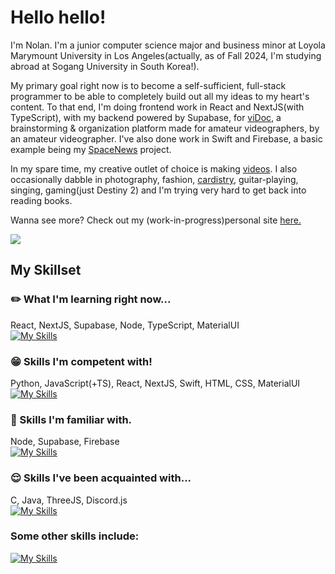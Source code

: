 # Hello hello!

I'm Nolan. I'm a junior computer science major and business minor at Loyola Marymount University in Los Angeles(actually, as of Fall 2024, I'm studying abroad at Sogang University in South Korea!).

My primary goal right now is to become a self-sufficient, full-stack programmer to be able to completely build out all my ideas to my heart's content. To that end, I'm doing frontend work in React and NextJS(with TypeScript), with my backend powered by Supabase, for [viDoc](https://github.com/nndpznn/viDoc), a brainstorming & organization platform made for amateur videographers, by an amateur videographer. I've also done work in Swift and Firebase, a basic example being my [SpaceNews](https://github.com/nndpznn/SpaceNewsClone) project. 

In my spare time, my creative outlet of choice is making [videos](https://www.youtube.com/@-nolan). I also occasionally dabble in photography, fashion, [cardistry](https://sabukaru.online/articles/the-last-living-niche-subculture-a-talk-with-anyone-master-of-cards), guitar-playing, singing, gaming(just Destiny 2) and I'm trying very hard to get back into reading books.

Wanna see more? Check out my (work-in-progress)personal site [here.](https://nndpznn.github.io/)

![](https://komarev.com/ghpvc/?username=nndpznn&color=102BEF)

## My Skillset

### :pencil2: What I'm learning right now...
React, NextJS, Supabase, Node, TypeScript, MaterialUI\
[![My Skills](https://skillicons.dev/icons?i=react,nextjs,supabase,nodejs,ts,materialui)](https://skillicons.dev)

### :grin: Skills I'm competent with!
Python, JavaScript(+TS), React, NextJS, Swift, HTML, CSS, MaterialUI\
[![My Skills](https://skillicons.dev/icons?i=py,js,ts,react,nextjs,swift,html,css,materialui)](https://skillicons.dev)

### :slightly_smiling_face: Skills I'm familiar with.
Node, Supabase, Firebase\
[![My Skills](https://skillicons.dev/icons?i=nodejs,supabase,firebase)](https://skillicons.dev)

### :relieved: Skills I've been acquainted with...
C, Java, ThreeJS, Discord.js\
[![My Skills](https://skillicons.dev/icons?i=c,java,threejs,bots)](https://skillicons.dev)

### Some other skills include:
[![My Skills](https://skillicons.dev/icons?i=github,vscode,figma,ps,ableton,postman)](https://skillicons.dev)

<!--
**nndpznn/nndpznn** is a ✨ _special_ ✨ repository because its `README.md` (this file) appears on your GitHub profile.

Here are some ideas to get you started:

- 🔭 I’m currently working on ...
- 🌱 I’m currently learning ...
- 👯 I’m looking to collaborate on ...
- 🤔 I’m looking for help with ...
- 💬 Ask me about ...
- 📫 How to reach me: ...
- 😄 Pronouns: ...
- ⚡ Fun fact: ...
-->
